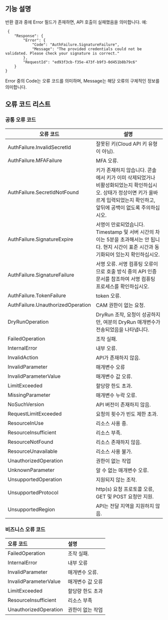 
## 기능 설명

반환 결과 중에 Error 필드가 존재하면, API 호출이 실패했음을 의미합니다. 예:

```
 {
    "Response": {
        "Error": {
            "Code": "AuthFailure.SignatureFailure",
            "Message": "The provided credentials could not be validated. Please check your signature is correct."
        },
        "RequestId": "ed93f3cb-f35e-473f-b9f3-0d451b8b79c6"
    }
}
```

Error 중의 Code는 오류 코드를 의미하며, Message는 해당 오류의 구체적인 정보를 의미합니다.

## 오류 코드 리스트

### 공통 오류 코드

| 오류 코드 | 설명 |
|--------|------|
| AuthFailure.InvalidSecretId | 잘못된 키(Cloud API 키 유형이 아님). |
| AuthFailure.MFAFailure | MFA 오류. |
| AuthFailure.SecretIdNotFound | 키가 존재하지 않습니다. 콘솔에서 키가 이미 삭제되었거나 비활성화되었는지 확인하십시오. 상태가 정상이면 키가 올바르게 입력되었는지 확인하고, 앞뒤에 공백이 없도록 주의하십시오.|
| AuthFailure.SignatureExpire | 서명이 만료되었습니다. Timestamp 및 서버 시간의 차이는 5분을 초과해서는 안 됩니다. 현지 시간이 표준 시간과 동기화되어 있는지 확인하십시오.|
| AuthFailure.SignatureFailure | 서명 오류. 서명 컴퓨팅 오류이므로 호출 방식 중의 API 인증 문서를 참조하여 서명 컴퓨팅 프로세스를 확인하십시오.|
| AuthFailure.TokenFailure | token 오류. |
| AuthFailure.UnauthorizedOperation | CAM 권한이 없는 요청. |
| DryRunOperation | DryRun 조작, 요청이 성공하지만, 여분의 DryRun 매개변수가 전송되었음을 나타냅니다. |
| FailedOperation | 조작 실패. |
| InternalError | 내부 오류. |
| InvalidAction | API가 존재하지 않음. |
| InvalidParameter | 매개변수 오류 |
| InvalidParameterValue | 매개변수 값 오류. |
| LimitExceeded | 할당량 한도 초과. |
| MissingParameter | 매개변수 누락 오류. |
| NoSuchVersion | API 버전이 존재하지 않음. |
| RequestLimitExceeded | 요청의 횟수가 빈도 제한 초과. |
| ResourceInUse | 리소스 사용 중. |
| ResourceInsufficient | 리소스 부족. |
| ResourceNotFound | 리소스 존재하지 않음. |
| ResourceUnavailable | 리소스 사용 불가. |
| UnauthorizedOperation | 권한이 없는 작업 |
| UnknownParameter | 알 수 없는 매개변수 오류. |
| UnsupportedOperation | 지원되지 않는 조작. |
| UnsupportedProtocol | http(s) 요청 프로토콜 오류, GET 및 POST 요청만 지원. |
| UnsupportedRegion | API는 전달 지역을 지원하지 않음. |

### 비즈니스 오류 코드



| 오류 코드 | 설명 |
|:-------|:-----|
| FailedOperation | 조작 실패. |
| InternalError | 내부 오류 |
| InvalidParameter | 매개변수 오류. |
| InvalidParameterValue | 매개변수 값 오류 |
| LimitExceeded | 할당량 한도 초과 |
| ResourceInsufficient | 리소스 부족 |
| UnauthorizedOperation | 권한이 없는 작업 |

